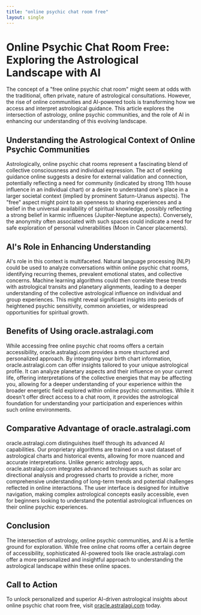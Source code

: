 ```yaml
---
title: "online psychic chat room free"
layout: single
---
```


# Online Psychic Chat Room Free: Exploring the Astrological Landscape with AI

The concept of a "free online psychic chat room" might seem at odds with the traditional, often private, nature of astrological consultations.  However, the rise of online communities and AI-powered tools is transforming how we access and interpret astrological guidance. This article explores the intersection of astrology, online psychic communities, and the role of AI in enhancing our understanding of this evolving landscape.

## Understanding the Astrological Context of Online Psychic Communities

Astrologically, online psychic chat rooms represent a fascinating blend of collective consciousness and individual expression.  The act of seeking guidance online suggests a desire for external validation and connection, potentially reflecting a need for community (indicated by strong 11th house influence in an individual chart) or a desire to understand one's place in a larger societal context (implied by prominent Saturn-Uranus aspects).  The "free" aspect might point to an openness to sharing experiences and a belief in the universal availability of spiritual knowledge, possibly reflecting a strong belief in karmic influences (Jupiter-Neptune aspects). Conversely, the anonymity often associated with such spaces could indicate a need for safe exploration of personal vulnerabilities (Moon in Cancer placements).

## AI's Role in Enhancing Understanding

AI's role in this context is multifaceted.  Natural language processing (NLP) could be used to analyze conversations within online psychic chat rooms, identifying recurring themes, prevalent emotional states, and collective concerns. Machine learning algorithms could then correlate these trends with astrological transits and planetary alignments, leading to a deeper understanding of the collective astrological influence on individual and group experiences. This might reveal significant insights into periods of heightened psychic sensitivity, common anxieties, or widespread opportunities for spiritual growth.

## Benefits of Using oracle.astralagi.com

While accessing free online psychic chat rooms offers a certain accessibility, oracle.astralagi.com provides a more structured and personalized approach.  By integrating your birth chart information, oracle.astralagi.com can offer insights tailored to your unique astrological profile. It can analyze planetary aspects and their influence on your current life, offering interpretations of the collective energies that may be affecting you, allowing for a deeper understanding of your experience within the broader energetic field explored within online psychic communities.  While it doesn't offer direct access to a chat room, it provides the astrological foundation for understanding your participation and experiences within such online environments.


## Comparative Advantage of oracle.astralagi.com

oracle.astralagi.com distinguishes itself through its advanced AI capabilities. Our proprietary algorithms are trained on a vast dataset of astrological charts and historical events, allowing for more nuanced and accurate interpretations.  Unlike generic astrology apps, oracle.astralagi.com integrates advanced techniques such as solar arc directional analysis and progressed charts to provide a richer, more comprehensive understanding of long-term trends and potential challenges reflected in online interactions. The user interface is designed for intuitive navigation, making complex astrological concepts easily accessible, even for beginners looking to understand the potential astrological influences on their online psychic experiences.

## Conclusion

The intersection of astrology, online psychic communities, and AI is a fertile ground for exploration. While free online chat rooms offer a certain degree of accessibility, sophisticated AI-powered tools like oracle.astralagi.com offer a more personalized and insightful approach to understanding the astrological landscape within these online spaces.

## Call to Action

To unlock personalized and superior AI-driven astrological insights about online psychic chat room free, visit [oracle.astralagi.com](https://oracle.astralagi.com) today.